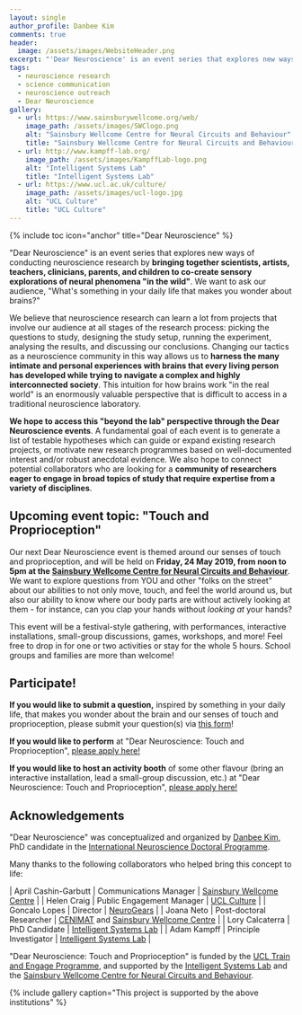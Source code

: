 ```yaml
---
layout: single
author_profile: Danbee Kim
comments: true
header:
  image: /assets/images/WebsiteHeader.png
excerpt: "'Dear Neuroscience' is an event series that explores new ways of conducting neuroscience research by bringing together scientists, artists, parents, and children to co-create sensory explorations of neural phenomena 'in the wild'."
tags:
  - neuroscience research
  - science communication
  - neuroscience outreach
  - Dear Neuroscience
gallery: 
  - url: https://www.sainsburywellcome.org/web/
    image_path: /assets/images/SWClogo.png
    alt: "Sainsbury Wellcome Centre for Neural Circuits and Behaviour"
    title: "Sainsbury Wellcome Centre for Neural Circuits and Behaviour"
  - url: http://www.kampff-lab.org/
    image_path: /assets/images/KampffLab-logo.png
    alt: "Intelligent Systems Lab"
    title: "Intelligent Systems Lab" 
  - url: https://www.ucl.ac.uk/culture/
    image_path: /assets/images/ucl-logo.jpg
    alt: "UCL Culture"
    title: "UCL Culture"
---
```


{% include toc icon="anchor" title="Dear Neuroscience" %}

"Dear Neuroscience" is an event series that explores new ways of conducting neuroscience research by **bringing together scientists, artists, teachers, clinicians, parents, and children to co-create sensory explorations of neural phenomena "in the wild"**. We want to ask our audience, "What's something in your daily life that makes you wonder about brains?" 

We believe that neuroscience research can learn a lot from projects that involve our audience at all stages of the research process: picking the questions to study, designing the study setup, running the experiment, analysing the results, and discussing our conclusions. Changing our tactics as a neuroscience community in this way allows us to **harness the many intimate and personal experiences with brains that every living person has developed while trying to navigate a complex and highly interconnected society**. This intuition for how brains work "in the real world" is an enormously valuable perspective that is difficult to access in a traditional neuroscience laboratory. 

**We hope to access this "beyond the lab" perspective through the Dear Neuroscience events**. A fundamental goal of each event is to generate a list of testable hypotheses which can guide or expand existing research projects, or motivate new research programmes based on well-documented interest and/or robust anecdotal evidence. We also hope to connect potential collaborators who are looking for a **community of researchers eager to engage in broad topics of study that require expertise from a variety of disciplines**. 

## Upcoming event topic: "Touch and Proprioception"

Our next Dear Neuroscience event is themed around our senses of touch and proprioception, and will be held on **Friday, 24 May 2019, from noon to 5pm at the [Sainsbury Wellcome Centre for Neural Circuits and Behaviour](https://goo.gl/maps/BtRHagPzAuF2)**. We want to explore questions from YOU and other "folks on the street" about our abilities to not only move, touch, and feel the world around us, but also our ability to know where our body parts are without actively looking at them - for instance, can you clap your hands without *looking at* your hands?

This event will be a festival-style gathering, with performances, interactive installations, small-group discussions, games, workshops, and more! Feel free to drop in for one or two activities or stay for the whole 5 hours. School groups and families are more than welcome!

## Participate! 

**If you would like to submit a question,** inspired by something in your daily life, that makes you wonder about the brain and our senses of touch and proprioception, please submit your question(s) via [this form](https://forms.gle/u4KBCusofMndqjNa7)!

**If you would like to perform** at "Dear Neuroscience: Touch and Proprioception", [please apply here!](https://forms.gle/kFzrHNKt3CjB2xvD9)

**If you would like to host an activity booth** of some other flavour (bring an interactive installation, lead a small-group discussion, etc.) at "Dear Neuroscience: Touch and Proprioception", [please apply here!](https://forms.gle/h2WeZjoKs4fTiPGfA)

## Acknowledgements

"Dear Neuroscience" was conceptualized and organized by [Danbee Kim](danbeekim.org), PhD candidate in the [International Neuroscience Doctoral Programme](http://www.neuro.fchampalimaud.org/en/education/phd-programme-indp/). 

Many thanks to the following collaborators who helped bring this concept to life:

| April Cashin-Garbutt | Communications Manager | [Sainsbury Wellcome Centre](https://www.sainsburywellcome.org/web/) |
| Helen Craig  | Public Engagement Manager | [UCL Culture](https://www.ucl.ac.uk/culture/) |
| Goncalo Lopes | Director | [NeuroGears](https://neurogears.org/) |
| Joana Neto | Post-doctoral Researcher | [CENIMAT](https://www.cenimat.fct.unl.pt/) and [Sainsbury Wellcome Centre](https://www.sainsburywellcome.org/web/) |
| Lory Calcaterra | PhD Candidate | [Intelligent Systems Lab](http://www.kampff-lab.org/) |
| Adam Kampff  | Principle Investigator | [Intelligent Systems Lab](http://www.kampff-lab.org/) |

"Dear Neuroscience: Touch and Proprioception" is funded by the [UCL Train and Engage Programme](https://www.ucl.ac.uk/culture/projects/train-and-engage), and supported by the [Intelligent Systems Lab](http://www.kampff-lab.org/) and the [Sainsbury Wellcome Centre for Neural Circuits and Behaviour](https://www.sainsburywellcome.org/web/). 

{% include gallery caption="This project is supported by the above institutions" %}

